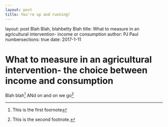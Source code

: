 ```yaml
---
layout: post
title: You're up and running!
---
```

layout: post
Blah Blah, blahbetty Blah
title: What to measure in an agricultural intervention- income or consumption
author: PJ Paul
numbersections: true
date: 2017-1-11


# What to measure in an agricultural intervention- the choice between income and consumption

Blah blah[^1] ANd on and on we go[^2]


[^1]: This is the first foornote

[^2]: This is the second footnote.